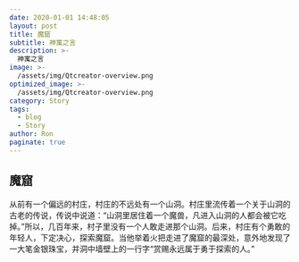 ```yaml
---
date: 2020-01-01 14:48:05
layout: post
title: 魔窟
subtitle: 神寓之言
description: >-
  神寓之言
image: >-
  /assets/img/Qtcreator-overview.png
optimized_image: >-
  /assets/img/Qtcreator-overview.png
category: Story
tags:
  - blog
  - Story
author: Ron
paginate: true
---
```

 ## 魔窟

   从前有一个偏远的村庄，村庄的不远处有一个山洞。村庄里流传着一个关于山洞的古老的传说，传说中说道：“山洞里居住着一个魔兽，凡进入山洞的人都会被它吃掉。”所以，几百年来，村子里没有一个人敢走进那个山洞。后来，村庄有个勇敢的年轻人，下定决心，探索魔窟。当他举着火把走进了魔窟的最深处，意外地发现了一大笔金银珠宝，并洞中墙壁上的一行字“赏赐永远属于勇于探索的人。”



